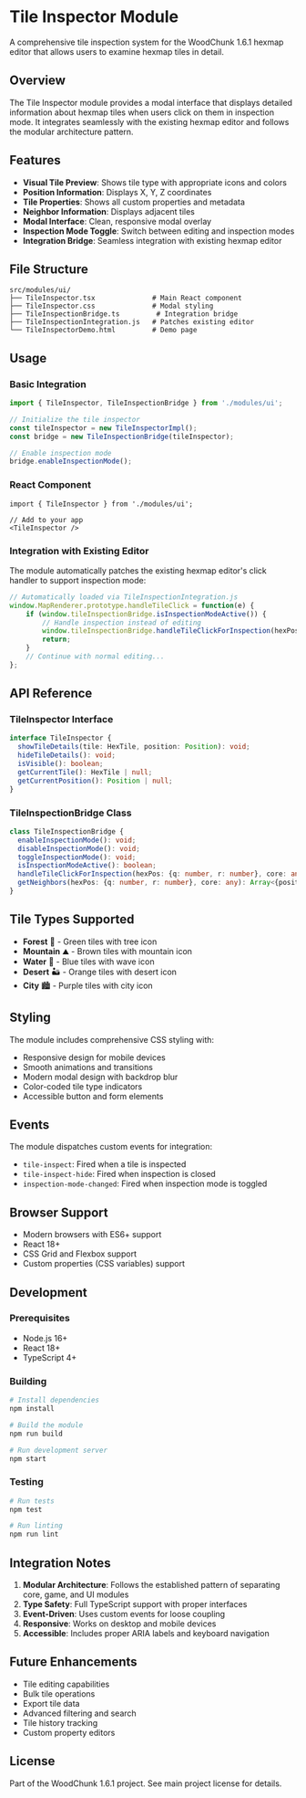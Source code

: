 # Tile Inspector Module

A comprehensive tile inspection system for the WoodChunk 1.6.1 hexmap editor that allows users to examine hexmap tiles in detail.

## Overview

The Tile Inspector module provides a modal interface that displays detailed information about hexmap tiles when users click on them in inspection mode. It integrates seamlessly with the existing hexmap editor and follows the modular architecture pattern.

## Features

- **Visual Tile Preview**: Shows tile type with appropriate icons and colors
- **Position Information**: Displays X, Y, Z coordinates
- **Tile Properties**: Shows all custom properties and metadata
- **Neighbor Information**: Displays adjacent tiles
- **Modal Interface**: Clean, responsive modal overlay
- **Inspection Mode Toggle**: Switch between editing and inspection modes
- **Integration Bridge**: Seamless integration with existing hexmap editor

## File Structure

```
src/modules/ui/
├── TileInspector.tsx              # Main React component
├── TileInspector.css              # Modal styling
├── TileInspectionBridge.ts         # Integration bridge
├── TileInspectionIntegration.js   # Patches existing editor
└── TileInspectorDemo.html         # Demo page
```

## Usage

### Basic Integration

```typescript
import { TileInspector, TileInspectionBridge } from './modules/ui';

// Initialize the tile inspector
const tileInspector = new TileInspectorImpl();
const bridge = new TileInspectionBridge(tileInspector);

// Enable inspection mode
bridge.enableInspectionMode();
```

### React Component

```tsx
import { TileInspector } from './modules/ui';

// Add to your app
<TileInspector />
```

### Integration with Existing Editor

The module automatically patches the existing hexmap editor's click handler to support inspection mode:

```javascript
// Automatically loaded via TileInspectionIntegration.js
window.MapRenderer.prototype.handleTileClick = function(e) {
    if (window.tileInspectionBridge.isInspectionModeActive()) {
        // Handle inspection instead of editing
        window.tileInspectionBridge.handleTileClickForInspection(hexPos, this.core);
        return;
    }
    // Continue with normal editing...
};
```

## API Reference

### TileInspector Interface

```typescript
interface TileInspector {
  showTileDetails(tile: HexTile, position: Position): void;
  hideTileDetails(): void;
  isVisible(): boolean;
  getCurrentTile(): HexTile | null;
  getCurrentPosition(): Position | null;
}
```

### TileInspectionBridge Class

```typescript
class TileInspectionBridge {
  enableInspectionMode(): void;
  disableInspectionMode(): void;
  toggleInspectionMode(): void;
  isInspectionModeActive(): boolean;
  handleTileClickForInspection(hexPos: {q: number, r: number}, core: any): void;
  getNeighbors(hexPos: {q: number, r: number}, core: any): Array<{position: Position, tile: HexTile | null}>;
}
```

## Tile Types Supported

- **Forest** 🌲 - Green tiles with tree icon
- **Mountain** ⛰️ - Brown tiles with mountain icon  
- **Water** 🌊 - Blue tiles with wave icon
- **Desert** 🏜️ - Orange tiles with desert icon
- **City** 🏙️ - Purple tiles with city icon

## Styling

The module includes comprehensive CSS styling with:
- Responsive design for mobile devices
- Smooth animations and transitions
- Modern modal design with backdrop blur
- Color-coded tile type indicators
- Accessible button and form elements

## Events

The module dispatches custom events for integration:

- `tile-inspect`: Fired when a tile is inspected
- `tile-inspect-hide`: Fired when inspection is closed
- `inspection-mode-changed`: Fired when inspection mode is toggled

## Browser Support

- Modern browsers with ES6+ support
- React 18+
- CSS Grid and Flexbox support
- Custom properties (CSS variables) support

## Development

### Prerequisites

- Node.js 16+
- React 18+
- TypeScript 4+

### Building

```bash
# Install dependencies
npm install

# Build the module
npm run build

# Run development server
npm start
```

### Testing

```bash
# Run tests
npm test

# Run linting
npm run lint
```

## Integration Notes

1. **Modular Architecture**: Follows the established pattern of separating core, game, and UI modules
2. **Type Safety**: Full TypeScript support with proper interfaces
3. **Event-Driven**: Uses custom events for loose coupling
4. **Responsive**: Works on desktop and mobile devices
5. **Accessible**: Includes proper ARIA labels and keyboard navigation

## Future Enhancements

- Tile editing capabilities
- Bulk tile operations
- Export tile data
- Advanced filtering and search
- Tile history tracking
- Custom property editors

## License

Part of the WoodChunk 1.6.1 project. See main project license for details.
